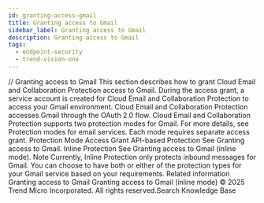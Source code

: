 ```yaml
---
id: granting-access-gmail
title: Granting access to Gmail
sidebar_label: Granting access to Gmail
description: Granting access to Gmail
tags:
  - endpoint-security
  - trend-vision-one
---
```


/*<![CDATA[*/ $('#title').html($('meta[name=map-description]').attr('content')); /*]]>*/ Granting access to Gmail This section describes how to grant Cloud Email and Collaboration Protection access to Gmail. During the access grant, a service account is created for Cloud Email and Collaboration Protection to access your Gmail environment. Cloud Email and Collaboration Protection accesses Gmail through the OAuth 2.0 flow. Cloud Email and Collaboration Protection supports two protection modes for Gmail. For more details, see Protection modes for email services. Each mode requires separate access grant. Protection Mode Access Grant API-based Protection See Granting access to Gmail. Inline Protection See Granting access to Gmail (inline mode). Note Currently, Inline Protection only protects inbound messages for Gmail. You can choose to have both or either of the protection types for your Gmail service based on your requirements. Related information Granting access to Gmail Granting access to Gmail (inline mode) © 2025 Trend Micro Incorporated. All rights reserved.Search Knowledge Base